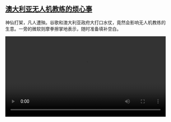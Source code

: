 <!--1612688107000-->
[澳大利亚无人机教练的烦心事](https://www.dw.com/zh/%E6%BE%B3%E5%A4%A7%E5%88%A9%E4%BA%9A%E6%97%A0%E4%BA%BA%E6%9C%BA%E6%95%99%E7%BB%83%E7%9A%84%E7%83%A6%E5%BF%83%E4%BA%8B/a-56473445)
------

<p>神仙打架，凡人遭殃。谷歌和澳大利亚政府大打口水仗，竟然会影响无人机教练的生意。一旁的微软则摩拳擦掌地表示，随时准备填补空白。 </small></p><video src="https://tvdownloaddw-a.akamaihd.net/dwtv_video/flv/vdt_zh/2021/bchi210205_001_3a3f0dronegoogle_sd_sor.mp4" controls style="width:100%"></video>
